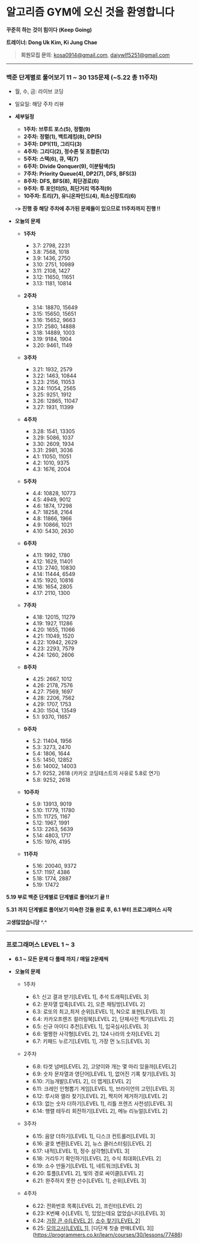 # 알고리즘 GYM에 오신 것을 환영합니다

**꾸준히 하는 것이 힘이다 (Keep Going)**

**트레이너: Dong Uk Kim, Ki Jung Chae**
> **회원모집 문의**: kosa0914@gmail.com, daiywlf5251@gmail.com

* * *
### 백준 단계별로 풀어보기 11 ~ 30 135문제 (~5.22 총 11주차)
* 월, 수, 금:  라이브 코딩
* 일요일: 해당 주차 리뷰


* **세부일정**
  * **1주차: 브루트 포스(5), 정렬(9)**
  * **2주차: 정렬(1), 백트레킹(8), DP(5)**
  * **3주차: DP1(11), 그리디(3)**
  * **4주차: 그리디(2), 정수론 및 조합론(12)**
  * **5주차: 스택(6), 큐, 덱(7)**
  * **6주차: Divide Qonquer(9), 이분탐색(5)**
  * **7주차: Priority Queue(4), DP2(7), DFS, BFS(3)**
  * **8주차: DFS, BFS(8), 최단경로(6)**
  * **9주차: 투 포인터(5), 최단거리 역추적(9)**
  * **10주차: 트리(7), 유니온파인드(4), 최소신장트리(6)**


  **-> 진행 중 해당 주차에 추가된 문제들이 있으므로 11주차까지 진행 !!**


* **오늘의 문제**
  * **1주차**
    * 3.7: 2798, 2231
    * 3.8: 7568, 1018
    * 3.9: 1436, 2750
    * 3.10: 2751, 10989
    * 3.11: 2108, 1427
    * 3.12: 11650, 11651
    * 3.13: 1181, 10814
  * **2주차**
    * 3.14: 18870, 15649
    * 3.15: 15650, 15651
    * 3.16: 15652, 9663
    * 3.17: 2580, 14888
    * 3.18: 14889, 1003
    * 3.19: 9184, 1904
    * 3.20: 9461, 1149

  * **3주차**
    * 3.21: 1932, 2579
    * 3.22: 1463, 10844
    * 3.23: 2156, 11053
    * 3.24: 11054, 2565
    * 3.25: 9251, 1912
    * 3.26: 12865, 11047
    * 3.27: 1931, 11399

  * **4주차**
    * 3.28: 1541, 13305
    * 3.29: 5086, 1037
    * 3.30: 2609, 1934
    * 3.31: 2981, 3036
    * 4.1: 11050, 11051
    * 4.2: 1010, 9375
    * 4.3: 1676, 2004

  * **5주차**
    * 4.4: 10828, 10773
    * 4.5: 4949, 9012
    * 4.6: 1874, 17298
    * 4.7: 18258, 2164
    * 4.8: 11866, 1966
    * 4.9: 10866, 1021
    * 4.10: 5430, 2630

  * **6주차**
    * 4.11: 1992, 1780
    * 4.12: 1629, 11401
    * 4.13: 2740, 10830
    * 4.14: 11444, 6549
    * 4.15: 1920, 10816
    * 4.16: 1654, 2805
    * 4.17: 2110, 1300

  * **7주차**
    * 4.18: 12015, 11279
    * 4.19: 1927, 11286
    * 4.20: 1655, 11066
    * 4.21: 11049, 1520
    * 4.22: 10942, 2629
    * 4.23: 2293, 7579
    * 4.24: 1260, 2606

  * **8주차**
    * 4.25: 2667, 1012
    * 4.26: 2178, 7576
    * 4.27: 7569, 1697
    * 4.28: 2206, 7562
    * 4.29: 1707, 1753
    * 4.30: 1504, 13549
    * 5.1: 9370, 11657
    
  * **9주차**
    * 5.2: 11404, 1956
    * 5.3: 3273, 2470
    * 5.4: 1806, 1644
    * 5.5: 1450, 12852
    * 5.6: 14002, 14003
    * 5.7: 9252, 2618 (카카오 코딩테스트의 사유로 5.8로 연기)
    * 5.8: 9252, 2618

  * **10주차**
    * 5.9: 13913, 9019
    * 5.10: 11779, 11780
    * 5.11: 11725, 1167
    * 5.12: 1967, 1991
    * 5.13: 2263, 5639
    * 5.14: 4803, 1717
    * 5.15: 1976, 4195
    
  * **11주차**
    * 5.16: 20040, 9372
    * 5.17: 1197, 4386
    * 5.18: 1774, 2887
    * 5.19: 17472
 



**5.19 부로 백준 단계별로 단계별로 풀어보기 끝 !!**

**5.31 까지 단계별로 풀어보기 미숙한 것들 완료 후, 6.1 부터 프로그래머스 시작**

**고생많았습니당 ^.^**
 
 ---
### 프로그래머스 LEVEL 1 ~ 3
* **6.1 ~ 모든 문제 다 풀때 까지 / 매일 2문제씩**

* **오늘의 문제**
  * 1주차
    * 6.1: 신고 결과 받기[LEVEL 1], 추석 트래픽[LEVEL 3]
    * 6.2: 문자열 압축[LEVEL 2], 오픈 채팅방[LEVEL 2]
    * 6.3: 로또의 최고,최저 순위[LEVEL 1], N으로 표현[LEVEL 3]
    * 6.4: 카카오프렌즈 컬러링북[LEVEL 2], 단체사진 찍기[LEVEL 2]
    * 6.5: 신규 아이디 추천[LEVEL 1], 입국심사[LEVEL 3]
    * 6.6: 멀쩡한 사각형[LEVEL 2], 124 나라의 숫자[LEVEL 2]
    * 6.7: 키패드 누르기[LEVEL 1], 가장 먼 노드[LEVEL 3]


  * 2주차
    * 6.8: 타겟 넘버[LEVEL 2], 고양이와 개는 몇 마리 있을까[LEVEL2]
    * 6.9: 숫자 문자열과 영단어[LEVEL 1], 없어진 기록 찾기[LEVEL 3]
    * 6.10: 기능개발[LEVEL 2], 더 맵게[LEVEL 2]
    * 6.11: 크레인 인형뽑기 게임[LEVEL 1], 브라이언의 고민[LEVEL 3]
    * 6.12: 루시와 엘라 찾기[LEVEL 2], 짝지어 제거하기[LEVEL 2]
    * 6.13: 없는 숫자 더하기[LEVEL 1], 리틀 프렌즈 사천성[LEVEL 3]
    * 6.14: 행렬 테두리 회전하기[LEVEL 2], 메뉴 리뉴얼[LEVEL 2]



  * 3주차
    * 6.15: 음양 더하기[LEVEL 1], 디스크 컨트롤러[LEVEL 3]
    * 6.16: 괄호 변환[LEVEL 2], 뉴스 클러스터링[LEVEL 2]
    * 6.17: 내적[LEVEL 1], 정수 삼각형[LEVEL 3]
    * 6.18: 거리두기 확인하기[LEVEL 2], 수식 최대화[LEVEL 2]
    * 6.19: 소수 만들기[LEVEL 1], 네트워크[LEVEL 3]
    * 6.20: 튜플[LEVEL 2], 빛의 경로 싸이클[LEVEL 2]
    * 6.21: 완주하지 못한 선수[LEVEL 1], 순위[LEVEL 3]

  * 4주차
    * 6.22: 전화번호 목록[LEVEL 2], 프린터[LEVEL 2]
    * 6.23: K번째 수[LEVEL 1], 있었는데요 없었습니다[LEVEL 3]
    * 6.24: [가장 큰 수[LEVEL 2]](https://programmers.co.kr/learn/courses/30/lessons/42746), [소수 찾기[LEVEL 2]](https://programmers.co.kr/learn/courses/30/lessons/42839)
    * 6.25: [모의고사[LEVEL 1]](https://programmers.co.kr/learn/courses/30/lessons/42840), [다단계 칫솔 판매LEVEL 3]](https://programmers.co.kr/learn/courses/30/lessons/77486)
 
  
